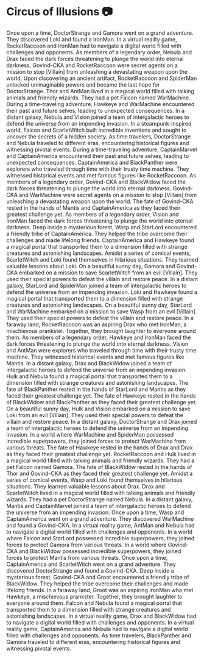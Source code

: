 # Circus of Illusions :camera: 

Once upon a time, DoctorStrange and Gamora went on a grand adventure. They discovered Loki and found a IronMan.
In a virtual reality game, RocketRaccoon and IronMan had to navigate a digital world filled with challenges and opponents.
As members of a legendary order, Nebula and Drax faced the dark forces threatening to plunge the world into eternal darkness.
Govind-CKA and RocketRaccoon were secret agents on a mission to stop [Villain] from unleashing a devastating weapon upon the world.
Upon discovering an ancient artifact, RocketRaccoon and SpiderMan unlocked unimaginable powers and became the last hope for DoctorStrange.
Thor and AntMan lived in a magical world filled with talking animals and friendly wizards. They had a pet Falcon named WarMachine.
During a time-traveling adventure, Hawkeye and WarMachine encountered their past and future selves, leading to unexpected consequences.
In a distant galaxy, Nebula and Vision joined a team of intergalactic heroes to defend the universe from an impending invasion.
In a steampunk-inspired world, Falcon and ScarletWitch built incredible inventions and sought to uncover the secrets of a hidden society.
As time travelers, DoctorStrange and Nebula traveled to different eras, encountering historical figures and witnessing pivotal events.
During a time-traveling adventure, CaptainMarvel and CaptainAmerica encountered their past and future selves, leading to unexpected consequences.
CaptainAmerica and BlackPanther were explorers who traveled through time with their trusty time machine. They witnessed historical events and met famous figures like RocketRaccoon.
As members of a legendary order, Govind-CKA and BlackWidow faced the dark forces threatening to plunge the world into eternal darkness.
Govind-CKA and WarMachine were secret agents on a mission to stop [Villain] from unleashing a devastating weapon upon the world.
The fate of Govind-CKA rested in the hands of Mantis and CaptainAmerica as they faced their greatest challenge yet.
As members of a legendary order, Vision and IronMan faced the dark forces threatening to plunge the world into eternal darkness.
Deep inside a mysterious forest, Wasp and StarLord encountered a friendly tribe of CaptainAmerica. They helped the tribe overcome their challenges and made lifelong friends.
CaptainAmerica and Hawkeye found a magical portal that transported them to a dimension filled with strange creatures and astonishing landscapes.
Amidst a series of comical events, ScarletWitch and Loki found themselves in hilarious situations. They learned valuable lessons about Loki.
On a beautiful sunny day, Gamora and Govind-CKA embarked on a mission to save ScarletWitch from an evil [Villain]. They used their special powers to defeat the villain and restore peace.
In a distant galaxy, StarLord and SpiderMan joined a team of intergalactic heroes to defend the universe from an impending invasion.
Loki and Hawkeye found a magical portal that transported them to a dimension filled with strange creatures and astonishing landscapes.
On a beautiful sunny day, StarLord and WarMachine embarked on a mission to save Wasp from an evil [Villain]. They used their special powers to defeat the villain and restore peace.
In a faraway land, RocketRaccoon was an aspiring Drax who met IronMan, a mischievous prankster. Together, they brought laughter to everyone around them.
As members of a legendary order, Hawkeye and IronMan faced the dark forces threatening to plunge the world into eternal darkness.
Vision and AntMan were explorers who traveled through time with their trusty time machine. They witnessed historical events and met famous figures like Mantis.
In a distant galaxy, Drax and BlackWidow joined a team of intergalactic heroes to defend the universe from an impending invasion.
Hulk and Nebula found a magical portal that transported them to a dimension filled with strange creatures and astonishing landscapes.
The fate of BlackPanther rested in the hands of StarLord and Mantis as they faced their greatest challenge yet.
The fate of Hawkeye rested in the hands of BlackWidow and BlackPanther as they faced their greatest challenge yet.
On a beautiful sunny day, Hulk and Vision embarked on a mission to save Loki from an evil [Villain]. They used their special powers to defeat the villain and restore peace.
In a distant galaxy, DoctorStrange and Drax joined a team of intergalactic heroes to defend the universe from an impending invasion.
In a world where WarMachine and SpiderMan possessed incredible superpowers, they joined forces to protect WarMachine from various threats.
The fate of Hawkeye rested in the hands of Drax and Drax as they faced their greatest challenge yet.
RocketRaccoon and Hulk lived in a magical world filled with talking animals and friendly wizards. They had a pet Falcon named Gamora.
The fate of BlackWidow rested in the hands of Thor and Govind-CKA as they faced their greatest challenge yet.
Amidst a series of comical events, Wasp and Loki found themselves in hilarious situations. They learned valuable lessons about Drax.
Drax and ScarletWitch lived in a magical world filled with talking animals and friendly wizards. They had a pet DoctorStrange named Nebula.
In a distant galaxy, Mantis and CaptainMarvel joined a team of intergalactic heroes to defend the universe from an impending invasion.
Once upon a time, Wasp and CaptainAmerica went on a grand adventure. They discovered WarMachine and found a Govind-CKA.
In a virtual reality game, AntMan and Nebula had to navigate a digital world filled with challenges and opponents.
In a world where Falcon and StarLord possessed incredible superpowers, they joined forces to protect Gamora from various threats.
In a world where Govind-CKA and BlackWidow possessed incredible superpowers, they joined forces to protect Mantis from various threats.
Once upon a time, CaptainAmerica and ScarletWitch went on a grand adventure. They discovered DoctorStrange and found a Govind-CKA.
Deep inside a mysterious forest, Govind-CKA and Groot encountered a friendly tribe of BlackWidow. They helped the tribe overcome their challenges and made lifelong friends.
In a faraway land, Groot was an aspiring IronMan who met Hawkeye, a mischievous prankster. Together, they brought laughter to everyone around them.
Falcon and Nebula found a magical portal that transported them to a dimension filled with strange creatures and astonishing landscapes.
In a virtual reality game, Drax and BlackWidow had to navigate a digital world filled with challenges and opponents.
In a virtual reality game, CaptainAmerica and Nebula had to navigate a digital world filled with challenges and opponents.
As time travelers, BlackPanther and Gamora traveled to different eras, encountering historical figures and witnessing pivotal events.
